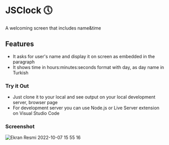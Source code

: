 # JSClock :clock5:

A welcoming screen that includes name&amp;time
## Features
- It asks for user's name and display it on screen as embedded in the paragraph
- It shows time in hours:minutes:seconds format with day, as day name in Turkish

### Try it Out
- Just clone it to your local and see output on your local development server, browser page
- For development server you can use Node.js or Live Server extension on Visual Studio Code

### Screenshot
![Ekran Resmi 2022-10-07 15 55 16](https://user-images.githubusercontent.com/13471650/194559223-d6fc4fbd-8612-4c4a-b008-fab04ac998be.png)
